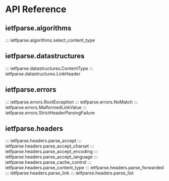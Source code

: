 # API Reference

## ietfparse.algorithms

::: ietfparse.algorithms.select_content_type

## ietfparse.datastructures

::: ietfparse.datastructures.ContentType
::: ietfparse.datastructures.LinkHeader

## ietfparse.errors

::: ietfparse.errors.RootException
::: ietfparse.errors.NoMatch
::: ietfparse.errors.MalformedLinkValue
::: ietfparse.errors.StrictHeaderParsingFailure

## ietfparse.headers

::: ietfparse.headers.parse_accept
::: ietfparse.headers.parse_accept_charset
::: ietfparse.headers.parse_accept_encoding
::: ietfparse.headers.parse_accept_language
::: ietfparse.headers.parse_cache_control
::: ietfparse.headers.parse_content_type
::: ietfparse.headers.parse_forwarded
::: ietfparse.headers.parse_link
::: ietfparse.headers.parse_list
